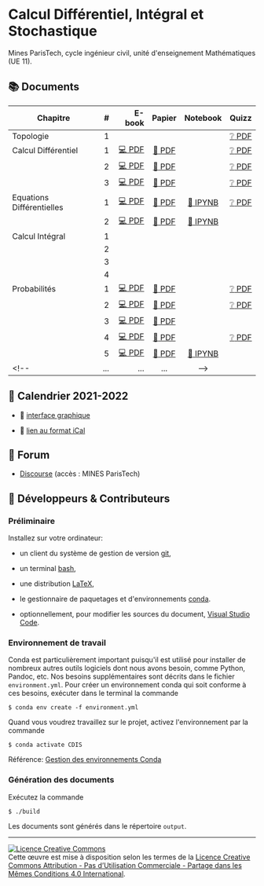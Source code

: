 

Calcul Différentiel, Intégral et Stochastique
================================================================================

Mines ParisTech, cycle ingénieur civil, unité d'enseignement Mathématiques (UE 11).

:books: Documents 
--------------------------------------------------------------------------------


| Chapitre      | # | E-book | Papier | Notebook | Quizz | 
| ------------- | ------: | -----------:  |  :----: |  :----:  | :-----: |
| Topologie | 1 |   |  |  | [:grey_question: PDF](https://github.com/paulinebernard/CDIS/raw/main/quizz/Topologie/output/Topologie.pdf) |
| Calcul Différentiel | 1 | [:computer: PDF](https://github.com/paulinebernard/CDIS/raw/main/Calcul%20Diff%C3%A9rentiel%20I/output/Calcul%20Diff%C3%A9rentiel%20I.pdf) | [:book: PDF](https://github.com/paulinebernard/CDIS/raw/main/Calcul%20Diff%C3%A9rentiel%20I/output/Calcul%20Diff%C3%A9rentiel%20I(a4%2C%20recto-verso).pdf) |  | [:grey_question: PDF](https://github.com/paulinebernard/CDIS/raw/main/quizz/Calcul%20Diff%C3%A9rentiel%20I/output/Calcul%20Diff%C3%A9rentiel%20I.pdf) |
|   | 2 | [:computer: PDF](https://github.com/paulinebernard/CDIS/raw/main/Calcul%20Diff%C3%A9rentiel%20II/output/Calcul%20Diff%C3%A9rentiel%20II.pdf) | [:book: PDF](https://github.com/paulinebernard/CDIS/raw/main/Calcul%20Diff%C3%A9rentiel%20II/output/Calcul%20Diff%C3%A9rentiel%20II(a4%2C%20recto-verso).pdf)  | | [:grey_question: PDF](https://github.com/paulinebernard/CDIS/raw/main/quizz/Calcul%20Diff%C3%A9rentiel%20II/output/Calcul%20Diff%C3%A9rentiel%20II.pdf) |
| |   3 | [:computer: PDF](https://github.com/paulinebernard/CDIS/raw/main/Calcul%20Diff%C3%A9rentiel%20III/output/Calcul%20Diff%C3%A9rentiel%20III.pdf)  | [:book: PDF](https://github.com/paulinebernard/CDIS/raw/main/Calcul%20Diff%C3%A9rentiel%20III/output/Calcul%20Diff%C3%A9rentiel%20III(a4%2C%20recto-verso).pdf) |  | [:grey_question: PDF](https://github.com/paulinebernard/CDIS/raw/main/quizz/Calcul%20Diff%C3%A9rentiel%20III/output/Calcul%20Diff%C3%A9rentiel%20III.pdf) |
| Equations Différentielles | 1 | [:computer: PDF](https://github.com/paulinebernard/CDIS/raw/main/Equations%20Différentielles%20I/output/Equations%20Différentielles%20I.pdf) | [:book: PDF](https://github.com/paulinebernard/CDIS/raw/main/Equations%20Différentielles%20I/output/Equations%20Différentielles%20I(a4%2C%20recto-verso).pdf)  |  [:notebook: IPYNB](https://github.com/paulinebernard/CDIS/raw/main/Equations%20Diff%C3%A9rentielles%20I/Equations%20Diff%C3%A9rentielles%20I.ipynb) | [:grey_question: PDF](https://github.com/paulinebernard/CDIS/raw/main/quizz/Equations%20Diff%C3%A9rentielles%20I/output/Equations%20Diff%C3%A9rentielles%20I.pdf)
|  | 2 | [:computer: PDF](https://github.com/paulinebernard/CDIS/raw/main/Equations%20Diff%C3%A9rentielles%20II/output/Equations%20Diff%C3%A9rentielles%20II.pdf)  | [:book: PDF](https://github.com/paulinebernard/CDIS/raw/main/Equations%20Diff%C3%A9rentielles%20II/output/Equations%20Diff%C3%A9rentielles%20II(a4%2C%20recto-verso).pdf)|  [:notebook: IPYNB](https://github.com/paulinebernard/CDIS/raw/main/Equations%20Diff%C3%A9rentielles%20II/Equations%20Differentielles%20II.ipynb) |  |
| Calcul Intégral | 1 |  |  |  |   |
|  | 2 |  |  |  |    |
| | 3 |   |  |  |   |
| |  4  | |  |  |  |
| Probabilités | 1 | [:computer: PDF](https://github.com/paulinebernard/CDIS/raw/main/Probabilit%C3%A9s%20I/output/Probabilit%C3%A9%20I.pdf) | [:book: PDF](https://github.com/paulinebernard/CDIS/raw/main/Probabilit%C3%A9s%20I/output/Probabilit%C3%A9%20I(a4%2C%20recto-verso).pdf)  |   | [:grey_question: PDF](https://github.com/paulinebernard/CDIS/raw/main/quizz/Probabilit%C3%A9s%20I/output/Probabilit%C3%A9s%20I.pdf) |
|  | 2 | [:computer: PDF](https://github.com/paulinebernard/CDIS/raw/main/Probabilit%C3%A9s%20II/output/Probabilit%C3%A9%20II.pdf)  | [:book: PDF](https://github.com/paulinebernard/CDIS/raw/main/Probabilit%C3%A9s%20II/output/Probabilit%C3%A9%20II(a4%2C%20recto-verso).pdf)  |   | [:grey_question: PDF](https://github.com/paulinebernard/CDIS/raw/main/quizz/Probabilit%C3%A9s%20II/output/Probabilit%C3%A9s%20II.pdf) |
|  | 3 | [:computer: PDF](https://github.com/paulinebernard/CDIS/raw/main/Probabilit%C3%A9s%20III/output/Probabilit%C3%A9%20III.pdf)   | [:book: PDF](https://github.com/paulinebernard/CDIS/raw/main/Probabilit%C3%A9s%20III/output/Probabilit%C3%A9%20III(a4%2C%20recto-verso).pdf) |   |  |
|  | 4 | [:computer: PDF](https://github.com/paulinebernard/CDIS/raw/main/Probabilit%C3%A9s%20IV/output/Probabilit%C3%A9%20IV.pdf)  | [:book: PDF](https://github.com/paulinebernard/CDIS/raw/main/Probabilit%C3%A9s%20IV/output/Probabilit%C3%A9%20IV(a4%2C%20recto-verso).pdf) |   | [:grey_question: PDF](https://github.com/paulinebernard/CDIS/raw/main/quizz/Probabilit%C3%A9s%20IV/output/Probabilit%C3%A9s%20IV.pdf) |
|  | 5 | [:computer: PDF](https://github.com/paulinebernard/CDIS/raw/main/Probabilit%C3%A9s%20V/output/Probabilit%C3%A9%20V.pdf) | [:book: PDF](https://github.com/paulinebernard/CDIS/raw/main/Probabilit%C3%A9s%20V/output/Probabilit%C3%A9%20V(a4%2C%20recto-verso).pdf)  |  [:notebook: IPYNB](https://github.com/paulinebernard/CDIS/raw/main/Probabilit%C3%A9s%20V/Probabilit%C3%A9%20V.ipynb)  |  |
<!--| ... | ... | ... |-->
  


:calendar: Calendrier 2021-2022
--------------------------------------------------------------------------------

  - :calendar: [interface graphique](https://calendar.google.com/calendar/embed?src=coobt3rgshmvkjsfgpeehgucoc%40group.calendar.google.com&ctz=Europe%2FParis)

  - :link: [lien au format iCal](https://calendar.google.com/calendar/ical/coobt3rgshmvkjsfgpeehgucoc%40group.calendar.google.com/public/basic.ics)


:speech_balloon: Forum
--------------------------------------------------------------------------------

  - [Discourse](https://discourse.mines-paristech.fr) (accès : MINES ParisTech)




:pencil: Développeurs & Contributeurs
--------------------------------------------------------------------------------

### Préliminaire

Installez sur votre ordinateur:

  - un client du système de gestion de version [git](https://git-scm.com/), 

  - un terminal [bash](https://www.gnu.org/software/bash/),

  - une distribution [LaTeX](https://www.latex-project.org/),

  - le gestionnaire de paquetages et d'environnements [conda](https://conda.io/en/latest/).

  - optionnellement, pour modifier les sources du document, 
    [Visual Studio Code](https://code.visualstudio.com/).

### Environnement de travail

Conda est particulièrement important puisqu'il est utilisé pour installer
de nombreux autres outils logiciels dont nous avons besoin, comme Python,
Pandoc, etc. Nos besoins supplémentaires sont décrits dans le fichier 
`environment.yml`.
Pour créer un environnement conda qui soit conforme à ces besoins,
exécuter dans le terminal la commande

    $ conda env create -f environment.yml

Quand vous voudrez travaillez sur le projet, activez l'environnement par la
commande

    $ conda activate CDIS

Référence: [Gestion des environnements Conda](https://conda.io/projects/conda/en/latest/user-guide/tasks/manage-environments.html)

### Génération des documents

Exécutez la commande

    $ ./build

Les documents sont générés dans le répertoire `output`.


--------------------------------------------------------------------------------

<a rel="license" href="http://creativecommons.org/licenses/by-nc-sa/4.0/"><img alt="Licence Creative Commons" style="border-width:0" src="https://i.creativecommons.org/l/by-nc-sa/4.0/88x31.png" /></a><br />Cette œuvre est mise à disposition selon les termes de la <a rel="license" href="http://creativecommons.org/licenses/by-nc-sa/4.0/">Licence Creative Commons Attribution - Pas d’Utilisation Commerciale - Partage dans les Mêmes Conditions 4.0 International</a>.


